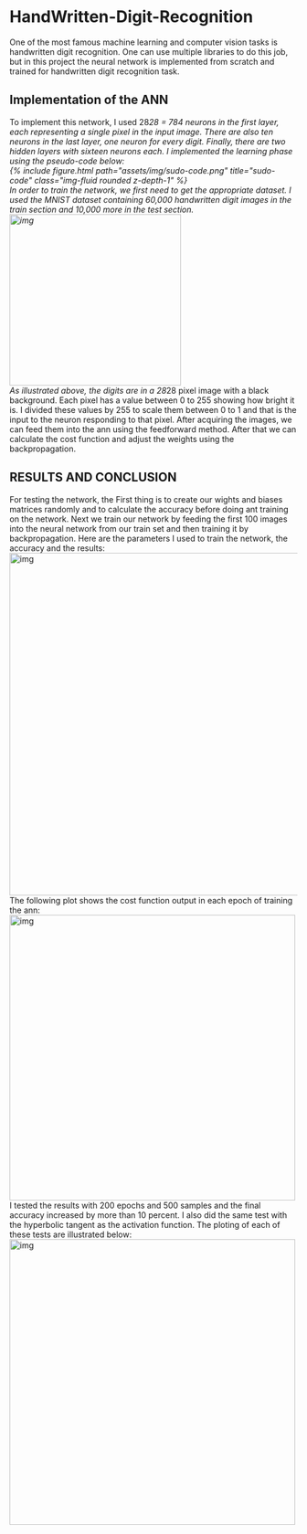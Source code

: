 # HandWritten-Digit-Recognition
One of the most famous machine learning and computer vision tasks is handwritten digit recognition. One can use multiple libraries to do this job, but in this project the neural network is implemented from scratch and trained for handwritten digit recognition task. 


## Implementation of the ANN
To implement this network, I used 28*28 = 784 neurons in the first layer, each representing a single pixel in the input image. There are also ten neurons in the last layer, one neuron for every digit. Finally, there are two hidden layers with sixteen neurons each.
I implemented the learning phase using the pseudo-code below:
<br>
{% include figure.html path="assets/img/sudo-code.png" title="sudo-code" class="img-fluid rounded z-depth-1" %}
<br>
In order to train the network, we first need to get the appropriate dataset. I used the MNIST dataset containing 60,000 handwritten digit images in the train section and 10,000 more in the test section.
<br>
<img src="https://github.com/mahvash-siavashpour/mahvash-siavashpour.github.io/blob/main/assets/img/digits.png?raw=true" alt="img" width="300"/>
<br>
As illustrated above, the digits are in a 28*28 pixel image with a black background. Each pixel has a value between 0 to 255 showing how bright it is. I divided these values by 255 to scale them between 0 to 1 and that is the input to the neuron responding to that pixel.
After acquiring the images, we can feed them into the ann using the feedforward method. After that we can calculate the cost function and adjust the weights using the backpropagation.

## RESULTS AND CONCLUSION
For testing the network, the First thing is to create our wights and biases matrices randomly and to calculate the accuracy before doing ant training on the network. Next we train our network by feeding the first 100 images into the neural network from our train set and then training it by backpropagation.
Here are the parameters I used to train the network, the accuracy and the results:
<br>
<img src="https://github.com/mahvash-siavashpour/mahvash-siavashpour.github.io/blob/main/assets/img/mnist-table.png?raw=true" alt="img" width="600" />
<br>
The following plot shows the cost function output in each epoch of training the ann:
<br>
<img src="https://github.com/mahvash-siavashpour/mahvash-siavashpour.github.io/blob/main/assets/img/plt1.png?raw=true" alt="img" width="500"/>
<br>
I tested the results with 200 epochs and 500 samples and the final accuracy increased by more than 10 percent. I also did the same test with the hyperbolic tangent as the activation function. The ploting of each of these tests are illustrated below:
<br>
<img src="https://github.com/mahvash-siavashpour/mahvash-siavashpour.github.io/blob/main/assets/img/plt2.png?raw=true" alt="img" width="500"/>
<br>
